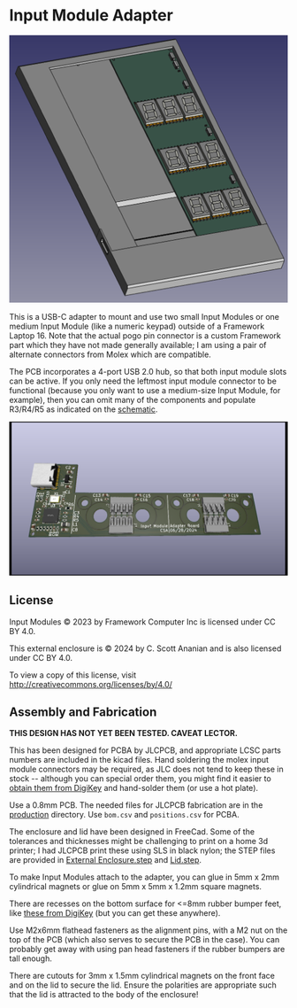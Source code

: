 # Input Module Adapter
![image](assembled.png)

This is a USB-C adapter to mount and use two small Input Modules or
one medium Input Module (like a numeric keypad) outside
of a Framework Laptop 16.  Note that the actual pogo pin connector is a 
custom Framework part which they have not made generally available;
I am using a pair of alternate connectors from Molex which are compatible.

The PCB incorporates a 4-port USB 2.0 hub, so that both input module
slots can be active.  If you only need the leftmost input module connector
to be functional (because you only want to use a medium-size Input Module,
for example), then you can omit many of the components and populate R3/R4/R5
as indicated on the [schematic](./SpringAdapter.pdf).

![image](pcb.png)

## License
Input Modules © 2023 by Framework Computer Inc is licensed under CC BY 4.0.

This external enclosure is © 2024 by
C. Scott Ananian and is also licensed under CC BY 4.0.

To view a copy of this license,
visit http://creativecommons.org/licenses/by/4.0/


## Assembly and Fabrication

**THIS DESIGN HAS NOT YET BEEN TESTED. CAVEAT LECTOR.**

This has been designed for PCBA by JLCPCB, and appropriate LCSC parts
numbers are included in the kicad files.  Hand soldering the molex
input module connectors may be required, as JLC does not tend to keep
these in stock -- although you can special order them, you might
find it easier to [obtain them from DigiKey](https://www.digikey.com/en/products/detail/keystone-electronics/24929/16343672)
and hand-solder them (or use a hot plate).

Use a 0.8mm PCB.  The needed files for JLCPCB fabrication are in
the [production](./production) directory.  Use `bom.csv` and `positions.csv`
for PCBA.

The enclosure and lid have been designed in FreeCad.  Some of the tolerances
and thicknesses might be challenging to print on a home 3d printer; I had
JLCPCB print these using SLS in black nylon; the STEP files are provided
in [External Enclosure.step](./External%20Enclosure.step) and
[Lid.step](./Lid.step).

To make Input Modules attach to the
adapter, you can glue in 5mm x 2mm cylindrical magnets or glue on
5mm x 5mm x 1.2mm square magnets.

There are recesses on the bottom surface for <=8mm rubber bumper feet,
like [these from DigiKey](https://www.digikey.com/en/products/detail/3m/SJ5076/570288) (but you can get these anywhere).

Use M2x6mm flathead fasteners as the alignment pins, with a M2 nut on the top
of the PCB (which also serves to secure the PCB in the case).  You can
probably get away with using pan head fasteners if the rubber bumpers are
tall enough.

There are cutouts for 3mm x 1.5mm cylindrical magnets on the front face
and on the lid to secure the lid.  Ensure the polarities are appropriate
such that the lid is attracted to the body of the enclosure!
